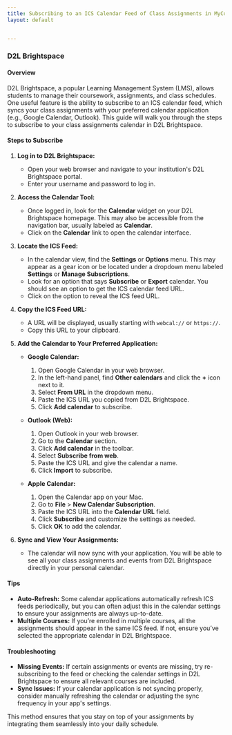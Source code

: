 ```yaml
---
title: Subscribing to an ICS Calendar Feed of Class Assignments in MyCourses
layout: default


---
```

###  D2L Brightspace

#### Overview
D2L Brightspace, a popular Learning Management System (LMS), allows students to manage their coursework, assignments, and class schedules. One useful feature is the ability to subscribe to an ICS calendar feed, which syncs your class assignments with your preferred calendar application (e.g., Google Calendar, Outlook). This guide will walk you through the steps to subscribe to your class assignments calendar in D2L Brightspace.

#### Steps to Subscribe

1. **Log in to D2L Brightspace:**
   - Open your web browser and navigate to your institution's D2L Brightspace portal.
   - Enter your username and password to log in.

2. **Access the Calendar Tool:**
   - Once logged in, look for the **Calendar** widget on your D2L Brightspace homepage. This may also be accessible from the navigation bar, usually labeled as **Calendar**.
   - Click on the **Calendar** link to open the calendar interface.

3. **Locate the ICS Feed:**
   - In the calendar view, find the **Settings** or **Options** menu. This may appear as a gear icon or be located under a dropdown menu labeled **Settings** or **Manage Subscriptions**.
   - Look for an option that says **Subscribe** or **Export** calendar. You should see an option to get the ICS calendar feed URL.
   - Click on the option to reveal the ICS feed URL.

4. **Copy the ICS Feed URL:**
   - A URL will be displayed, usually starting with `webcal://` or `https://`.
   - Copy this URL to your clipboard.

5. **Add the Calendar to Your Preferred Application:**
   - **Google Calendar:**
     1. Open Google Calendar in your web browser.
     2. In the left-hand panel, find **Other calendars** and click the **+** icon next to it.
     3. Select **From URL** in the dropdown menu.
     4. Paste the ICS URL you copied from D2L Brightspace.
     5. Click **Add calendar** to subscribe.
   
   - **Outlook (Web):**
     1. Open Outlook in your web browser.
     2. Go to the **Calendar** section.
     3. Click **Add calendar** in the toolbar.
     4. Select **Subscribe from web**.
     5. Paste the ICS URL and give the calendar a name.
     6. Click **Import** to subscribe.
   
   - **Apple Calendar:**
     1. Open the Calendar app on your Mac.
     2. Go to **File** > **New Calendar Subscription**.
     3. Paste the ICS URL into the **Calendar URL** field.
     4. Click **Subscribe** and customize the settings as needed.
     5. Click **OK** to add the calendar.

6. **Sync and View Your Assignments:**
   - The calendar will now sync with your application. You will be able to see all your class assignments and events from D2L Brightspace directly in your personal calendar.

#### Tips
- **Auto-Refresh:** Some calendar applications automatically refresh ICS feeds periodically, but you can often adjust this in the calendar settings to ensure your assignments are always up-to-date.
- **Multiple Courses:** If you’re enrolled in multiple courses, all the assignments should appear in the same ICS feed. If not, ensure you’ve selected the appropriate calendar in D2L Brightspace.

#### Troubleshooting
- **Missing Events:** If certain assignments or events are missing, try re-subscribing to the feed or checking the calendar settings in D2L Brightspace to ensure all relevant courses are included.
- **Sync Issues:** If your calendar application is not syncing properly, consider manually refreshing the calendar or adjusting the sync frequency in your app's settings.

This method ensures that you stay on top of your assignments by integrating them seamlessly into your daily schedule.